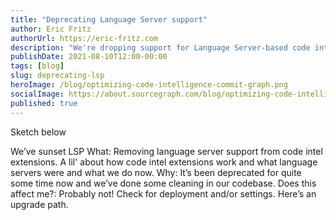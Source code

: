 ```yaml
---
title: "Deprecating Language Server support"
author: Eric Fritz
authorUrl: https://eric-fritz.com
description: "We're dropping support for Language Server-based code intelligence from our product effective on 2021-08-20. Note that this will affect all instances that are not running a private extension registry, not just those upgrading to Sourcegraph 3.31."
publishDate: 2021-08-10T12:00-00:00
tags: [blog]
slug: deprecating-lsp
heroImage: /blog/optimizing-code-intelligence-commit-graph.png
socialImage: https://about.sourcegraph.com/blog/optimizing-code-intelligence-commit-graph.png
published: true
---
```


Sketch below

We’ve sunset LSP
What: Removing language server support from code intel extensions. A lil' about how code intel extensions work and what language servers were and what we do now.
Why: It’s been deprecated for quite some time now and we’ve done some cleaning in our codebase.
Does this affect me?: Probably not! Check for deployment and/or settings. Here’s an upgrade path.
